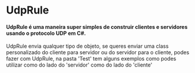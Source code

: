 # UdpRule 

#### UdpRule é uma maneira super simples de construir clientes e servidores usando o protocolo UDP em C#.



UdpRule envia qualquer tipo de objeto, se queres enviar uma class personalizado do cliente para servidor ou do servidor para o cliente, podes fazer com UdpRule, na pasta 'Test' tem alguns exemplos como podes utilizar como do lado do 'servidor' como do lado do 'cliente'
